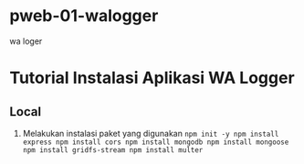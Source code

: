 # pweb-01-walogger
wa loger

# Tutorial Instalasi Aplikasi WA Logger

## Local
1. Melakukan instalasi paket yang digunakan
`npm init -y
npm install express
npm install cors
npm install mongodb
npm install mongoose
npm install gridfs-stream
npm install multer`

